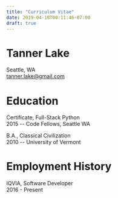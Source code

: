 ```yaml
---
title: "Curriculum Vitae"
date: 2019-04-18T00:11:46-07:00
draft: true
---
```


# Tanner Lake

Seattle, WA  
tanner.lake@gmail.com  


# Education

Certificate, Full-Stack Python  
  2015 -- Code Fellows, Seattle WA  

B.A., Classical Civilization  
2010 -- University of Vermont  


# Employment History

IQVIA, Software Developer  
2016 - Present  
